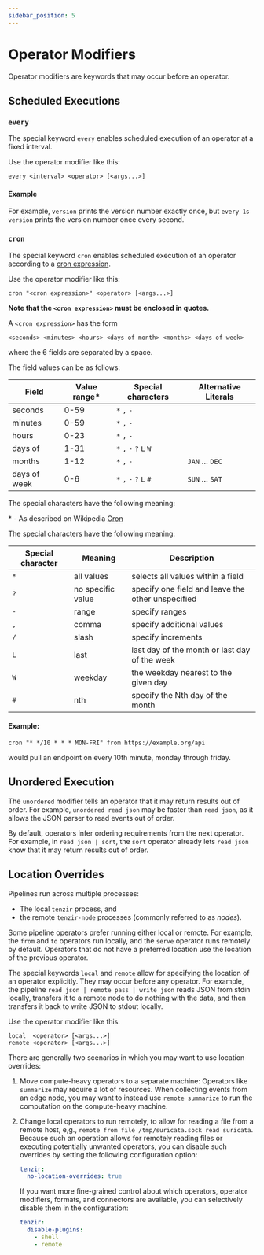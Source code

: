 ```yaml
---
sidebar_position: 5
---
```


# Operator Modifiers

Operator modifiers are keywords that may occur before an operator.

## Scheduled Executions

### `every`
The special keyword `every` enables scheduled execution of an operator at a
fixed interval.

Use the operator modifier like this:

```
every <interval> <operator> [<args...>]
```

#### Example

For example, `version` prints the version number exactly once, but `every 1s
version` prints the version number once every second.

### `cron`
The special keyword `cron` enables scheduled execution of an operator according
 to a [cron expression](https://en.wikipedia.org/wiki/Cron).

Use the operator modifier like this:

```
cron "<cron expression>" <operator> [<args...>]
```

**Note that the `<cron expression>` must be enclosed in quotes.**

A `<cron expression>`  has the form
```
<seconds> <minutes> <hours> <days of month> <months> <days of week>
```
where the 6 fields are separated by a space.

The field values can be as follows:

| Field | Value range* | Special characters | Alternative Literals |
| --- | ---  | --- | --- |
| seconds |  0-59 | `*` `,` `-` | |
| minutes |  0-59 | `*` `,` `-` | |
| hours |  0-23 | `*` `,` `-` | |
| days of | 1-31 | `*` `,` `-` `?` `L` `W` | |
| months | 1-12 | `*` `,` `-` | `JAN` ... `DEC` |
| days of week |  0-6 | `*` `,` `-` `?` `L` `#` | `SUN` ... `SAT` |

The special characters have the following meaning:

\* - As described on Wikipedia [Cron](https://en.wikipedia.org/wiki/Cron)

The special characters have the following meaning:

| Special character | Meaning | Description |
| --- | --- | --- |
| `*` | all values | selects all values within a field |
| `?` | no specific value | specify one field and leave the other unspecified |
| `-` | range | specify ranges |
| `,` | comma | specify additional values |
| `/` | slash | specify increments |
| `L` | last | last day of the month or last day of the week |
| `W` | weekday | the weekday nearest to the given day |
| `#` | nth |  specify the Nth day of the month |

#### Example:

```
cron "* */10 * * * MON-FRI" from https://example.org/api
```

would pull an endpoint on every 10th minute, monday through friday.

## Unordered Execution

The `unordered` modifier tells an operator that it may return results out of
order. For example, `unordered read json` may be faster than `read json`, as it
allows the JSON parser to read events out of order.

By default, operators infer ordering requirements from the next operator. For
example, in `read json | sort`, the `sort` operator already lets `read json`
know that it may return results out of order.

## Location Overrides

Pipelines run across multiple processes:

- The local `tenzir` process, and
- the remote `tenzir-node` processes (commonly referred to as *nodes*).

Some pipeline operators prefer running either local or remote. For example, the
`from` and `to` operators run locally, and the `serve` operator runs remotely by
default. Operators that do not have a preferred location use the location of the
previous operator.

The special keywords `local` and `remote` allow for specifying the location of
an operator explicitly. They may occur before any operator. For example, the
pipeline `read json | remote pass | write json` reads JSON from stdin locally,
transfers it to a remote node to do nothing with the data, and
then transfers it back to write JSON to stdout locally.

Use the operator modifier like this:

```
local  <operator> [<args...>]
remote <operator> [<args...>]
```

There are generally two scenarios in which you may want to use location
overrides:

1. Move compute-heavy operators to a separate machine: Operators like
   `summarize` may require a lot of resources. When collecting events from an
   edge node, you may want to instead use `remote summarize` to run the
   computation on the compute-heavy machine.

2. Change local operators to run remotely, to allow for reading a file from a
   remote host, e,g., `remote from file /tmp/suricata.sock read suricata`.
   Because such an operation allows for remotely reading files or executing
   potentially unwanted operators, you can disable such overrides by setting the
   following configuration option:

   ```yaml {0} title="tenzir.yaml"
   tenzir:
     no-location-overrides: true
   ```

   If you want more fine-grained control about which operators, operator
   modifiers, formats, and connectors are available, you can selectively disable
   them in the configuration:

   ```yaml {0} title="tenzir.yaml"
   tenzir:
     disable-plugins:
       - shell
       - remote
   ```
